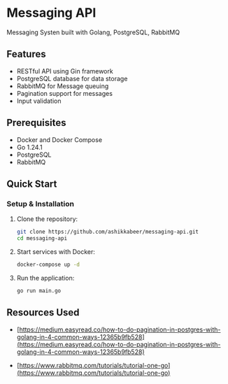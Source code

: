# Messaging API

Messaging Systen built with Golang, PostgreSQL, RabbitMQ

## Features
- RESTful API using Gin framework
- PostgreSQL database for data storage
- RabbitMQ for Message queuing 
- Pagination support for messages
- Input validation

## Prerequisites
- Docker and Docker Compose
- Go 1.24.1
- PostgreSQL
- RabbitMQ

## Quick Start

### Setup & Installation
1. Clone the repository:
   ```bash
   git clone https://github.com/ashikkabeer/messaging-api.git
   cd messaging-api
   ```

2. Start services with Docker:
   ```bash
   docker-compose up -d
   ```

3. Run the application:
   ```bash
   go run main.go
   ```

## Resources Used
- [https://medium.easyread.co/how-to-do-pagination-in-postgres-with-golang-in-4-common-ways-12365b9fb528](https://medium.easyread.co/how-to-do-pagination-in-postgres-with-golang-in-4-common-ways-12365b9fb528)

- [https://www.rabbitmq.com/tutorials/tutorial-one-go](https://www.rabbitmq.com/tutorials/tutorial-one-go)